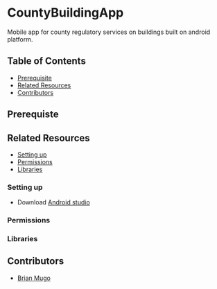# CountyBuildingApp
Mobile app for county regulatory services on buildings built on android platform.

## Table of Contents
- [Prerequisite](#Prerequisite)
- [Related Resources](#Related)
- [Contributors](#Contributors)


## Prerequiste


## Related Resources
- [Setting up](#Setting)
- [Permissions](#Permissions)
- [Libraries](#Libraries)

### Setting up
- Download [Android studio](https://developer.android.com/studio)
### Permissions

### Libraries

## Contributors
- [Brian Mugo](https://github.com/brayomugo15)
